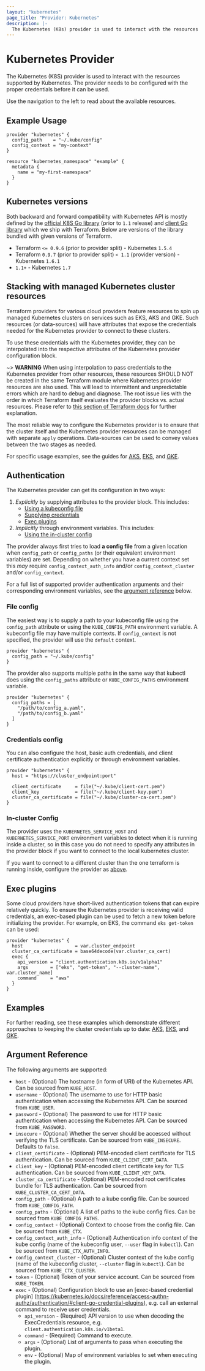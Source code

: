 ```yaml
---
layout: "kubernetes"
page_title: "Provider: Kubernetes"
description: |-
  The Kubernetes (K8s) provider is used to interact with the resources supported by Kubernetes. The provider needs to be configured with the proper credentials before it can be used.
---
```


# Kubernetes Provider

The Kubernetes (K8S) provider is used to interact with the resources supported by Kubernetes. The provider needs to be configured with the proper credentials before it can be used.

Use the navigation to the left to read about the available resources.

## Example Usage

```hcl
provider "kubernetes" {
  config_path    = "~/.kube/config"
  config_context = "my-context"
}

resource "kubernetes_namespace" "example" {
  metadata {
    name = "my-first-namespace"
  }
}
```

## Kubernetes versions

Both backward and forward compatibility with Kubernetes API is mostly defined
by the [official K8S Go library](https://github.com/kubernetes/kubernetes) (prior to `1.1` release)
and [client Go library](https://github.com/kubernetes/client-go) which we ship with Terraform.
Below are versions of the library bundled with given versions of Terraform.

* Terraform `<= 0.9.6` (prior to provider split) - Kubernetes `1.5.4`
* Terraform `0.9.7` (prior to provider split) `< 1.1` (provider version) - Kubernetes `1.6.1`
* `1.1+` - Kubernetes `1.7`

## Stacking with managed Kubernetes cluster resources

Terraform providers for various cloud providers feature resources to spin up managed Kubernetes clusters on services such as EKS, AKS and GKE. Such resources (or data-sources) will have attributes that expose the credentials needed for the Kubernetes provider to connect to these clusters.

To use these credentials with the Kubernetes provider, they can be interpolated into the respective attributes of the Kubernetes provider configuration block.

~> **WARNING** When using interpolation to pass credentials to the Kubernetes provider from other resources, these resources SHOULD NOT be created in the same Terraform module where Kubernetes provider resources are also used. This will lead to intermittent and unpredictable errors which are hard to debug and diagnose. The root issue lies with the order in which Terraform itself evaluates the provider blocks vs. actual resources. Please refer to [this section of Terraform docs](https://www.terraform.io/docs/configuration/providers.html#provider-configuration) for further explanation.

The most reliable way to configure the Kubernetes provider is to ensure that the cluster itself and the Kubernetes provider resources can be managed with separate `apply` operations. Data-sources can be used to convey values between the two stages as needed.

For specific usage examples, see the guides for [AKS](https://github.com/hashicorp/terraform-provider-kubernetes/blob/main/_examples/aks/README.md), [EKS](https://github.com/hashicorp/terraform-provider-kubernetes/blob/main/_examples/eks/README.md), and [GKE](https://github.com/hashicorp/terraform-provider-kubernetes/blob/main/_examples/gke/README.md).


## Authentication

The Kubernetes provider can get its configuration in two ways:

1. _Explicitly_ by supplying attributes to the provider block. This includes:
   * [Using a kubeconfig file](#file-config)
   * [Supplying credentials](#credentials-config)
   * [Exec plugins](#exec-plugins)
2. _Implicitly_ through environment variables. This includes:
   * [Using the in-cluster config](#in-cluster-config)

The provider always first tries to load **a config file** from a given location
when `config_path` or `config_paths` (or their equivalent environment variables) are set. 
Depending on whether you have a current context set this _may_ require 
`config_context_auth_info` and/or `config_context_cluster` and/or `config_context`.

For a full list of supported provider authentication arguments and their corresponding environment variables, see the [argument reference](#argument-reference) below.


### File config

The easiest way is to supply a path to your kubeconfig file using the `config_path` attribute or using the `KUBE_CONFIG_PATH` environment variable. A kubeconfig file may have multiple contexts. If `config_context` is not specified, the provider will use the `default` context.

```hcl
provider "kubernetes" {
  config_path = "~/.kube/config"
}
```

The provider also supports multiple paths in the same way that kubectl does using the `config_paths` attribute or `KUBE_CONFIG_PATHS` environment variable.

```hcl
provider "kubernetes" {
  config_paths = [
    "/path/to/config_a.yaml",
    "/path/to/config_b.yaml"
  ]
}
```

### Credentials config

You can also configure the host, basic auth credentials, and client certificate authentication explicitly or through environment variables.

```hcl
provider "kubernetes" {
  host = "https://cluster_endpoint:port"

  client_certificate     = file("~/.kube/client-cert.pem")
  client_key             = file("~/.kube/client-key.pem")
  cluster_ca_certificate = file("~/.kube/cluster-ca-cert.pem")
}
```

### In-cluster Config

The provider uses the `KUBERNETES_SERVICE_HOST` and `KUBERNETES_SERVICE_PORT` environment variables to detect when it is running inside a cluster, so in this case you do not need to specify any attributes in the provider block if you want to connect to the local kubernetes cluster.

If you want to connect to a different cluster than the one terraform is running inside, configure the provider as [above](#credentials-config).

## Exec plugins

Some cloud providers have short-lived authentication tokens that can expire relatively quickly. To ensure the Kubernetes provider is receiving valid credentials, an exec-based plugin can be used to fetch a new token before initializing the provider. For example, on EKS, the command `eks get-token` can be used:

```hcl
provider "kubernetes" {
  host                   = var.cluster_endpoint
  cluster_ca_certificate = base64decode(var.cluster_ca_cert)
  exec {
    api_version = "client.authentication.k8s.io/v1alpha1"
    args        = ["eks", "get-token", "--cluster-name", var.cluster_name]
    command     = "aws"
  }
}
```

## Examples 

For further reading, see these examples which demonstrate different approaches to keeping the cluster credentials up to date: [AKS](https://github.com/hashicorp/terraform-provider-kubernetes/blob/main/_examples/aks/README.md), [EKS](https://github.com/hashicorp/terraform-provider-kubernetes/blob/main/_examples/eks/README.md), and [GKE](https://github.com/hashicorp/terraform-provider-kubernetes/blob/main/_examples/gke/README.md).


## Argument Reference

The following arguments are supported:

* `host` - (Optional) The hostname (in form of URI) of the Kubernetes API. Can be sourced from `KUBE_HOST`.
* `username` - (Optional) The username to use for HTTP basic authentication when accessing the Kubernetes API. Can be sourced from `KUBE_USER`.
* `password` - (Optional) The password to use for HTTP basic authentication when accessing the Kubernetes API. Can be sourced from `KUBE_PASSWORD`.
* `insecure` - (Optional) Whether the server should be accessed without verifying the TLS certificate. Can be sourced from `KUBE_INSECURE`. Defaults to `false`.
* `client_certificate` - (Optional) PEM-encoded client certificate for TLS authentication. Can be sourced from `KUBE_CLIENT_CERT_DATA`.
* `client_key` - (Optional) PEM-encoded client certificate key for TLS authentication. Can be sourced from `KUBE_CLIENT_KEY_DATA`.
* `cluster_ca_certificate` - (Optional) PEM-encoded root certificates bundle for TLS authentication. Can be sourced from `KUBE_CLUSTER_CA_CERT_DATA`.
* `config_path` - (Optional) A path to a kube config file. Can be sourced from `KUBE_CONFIG_PATH`.
* `config_paths` - (Optional) A list of paths to the kube config files. Can be sourced from `KUBE_CONFIG_PATHS`.
* `config_context` - (Optional) Context to choose from the config file. Can be sourced from `KUBE_CTX`.
* `config_context_auth_info` - (Optional) Authentication info context of the kube config (name of the kubeconfig user, `--user` flag in `kubectl`). Can be sourced from `KUBE_CTX_AUTH_INFO`.
* `config_context_cluster` - (Optional) Cluster context of the kube config (name of the kubeconfig cluster, `--cluster` flag in `kubectl`). Can be sourced from `KUBE_CTX_CLUSTER`.
* `token` - (Optional) Token of your service account.  Can be sourced from `KUBE_TOKEN`.
* `exec` - (Optional) Configuration block to use an [exec-based credential plugin] (https://kubernetes.io/docs/reference/access-authn-authz/authentication/#client-go-credential-plugins), e.g. call an external command to receive user credentials.
    * `api_version` - (Required) API version to use when decoding the ExecCredentials resource, e.g. `client.authentication.k8s.io/v1beta1`.
    * `command` - (Required) Command to execute.
    * `args` - (Optional) List of arguments to pass when executing the plugin.
    * `env` - (Optional) Map of environment variables to set when executing the plugin.
